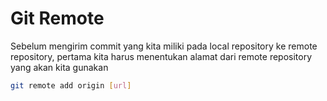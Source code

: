 # Git Remote

Sebelum mengirim commit yang kita miliki pada local repository ke remote repository, pertama kita harus menentukan alamat dari remote repository yang akan kita gunakan

```bash
git remote add origin [url]
```